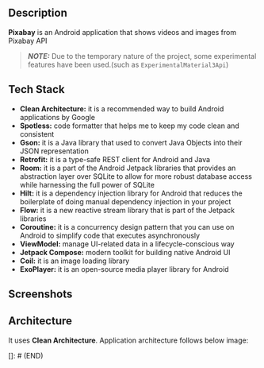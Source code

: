## Description

**Pixabay** is an Android application that shows videos and images from Pixabay API

> **_NOTE:_**  Due to the temporary nature of the project, some experimental features have been used.(such
as `ExperimentalMaterial3Api`)

## Tech Stack

- **Clean Architecture:** it is a recommended way to build Android applications by Google
- **Spotless:** code formatter that helps me to keep my code clean and consistent
- **Gson:** it is a Java library that used to convert Java Objects into their JSON representation
- **Retrofit:** it is a type-safe REST client for Android and Java
- **Room:** it is a part of the Android Jetpack libraries that provides an abstraction layer over SQLite to allow for more robust database access while harnessing the full power of SQLite
- **Hilt:** it is a dependency injection library for Android that reduces the boilerplate of doing manual dependency injection in your project
- **Flow:** it is a new reactive stream library that is part of the Jetpack libraries
- **Coroutine:** it is a concurrency design pattern that you can use on Android to simplify code that executes asynchronously
- **ViewModel:** manage UI-related data in a lifecycle-conscious way
- **Jetpack Compose:** modern toolkit for building native Android UI
- **Coil:** it is an image loading library
- **ExoPlayer:** it is an open-source media player library for Android


## Screenshots

## Architecture

It uses **Clean Architecture**. Application architecture follows below image:


[]: # (END)